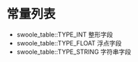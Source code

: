 # 常量列表

* swoole_table::TYPE_INT 整形字段
* swoole_table::TYPE_FLOAT 浮点字段
* swoole_table::TYPE_STRING 字符串字段

